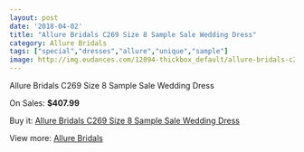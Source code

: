 ```yaml
---
layout: post
date: '2018-04-02'
title: "Allure Bridals C269 Size 8 Sample Sale Wedding Dress"
category: Allure Bridals
tags: ["special","dresses","allure","unique","sample"]
image: http://img.eudances.com/12094-thickbox_default/allure-bridals-c269-size-8-sample-sale-wedding-dress.jpg
---
```

Allure Bridals C269 Size 8 Sample Sale Wedding Dress

On Sales: **$407.99**
<a href="https://www.eudances.com/en/allure-bridals/3776-allure-bridals-c269-size-8-sample-sale-wedding-dress.html"><amp-img layout="responsive" width="600" height="600" src="//img.eudances.com/12094-thickbox_default/allure-bridals-c269-size-8-sample-sale-wedding-dress.jpg" alt="Allure Bridals C269 Size 8 Sample Sale Wedding Dress 0" /></a>
<a href="https://www.eudances.com/en/allure-bridals/3776-allure-bridals-c269-size-8-sample-sale-wedding-dress.html"><amp-img layout="responsive" width="600" height="600" src="//img.eudances.com/12098-thickbox_default/allure-bridals-c269-size-8-sample-sale-wedding-dress.jpg" alt="Allure Bridals C269 Size 8 Sample Sale Wedding Dress 1" /></a>
<a href="https://www.eudances.com/en/allure-bridals/3776-allure-bridals-c269-size-8-sample-sale-wedding-dress.html"><amp-img layout="responsive" width="600" height="600" src="//img.eudances.com/12097-thickbox_default/allure-bridals-c269-size-8-sample-sale-wedding-dress.jpg" alt="Allure Bridals C269 Size 8 Sample Sale Wedding Dress 2" /></a>
<a href="https://www.eudances.com/en/allure-bridals/3776-allure-bridals-c269-size-8-sample-sale-wedding-dress.html"><amp-img layout="responsive" width="600" height="600" src="//img.eudances.com/12096-thickbox_default/allure-bridals-c269-size-8-sample-sale-wedding-dress.jpg" alt="Allure Bridals C269 Size 8 Sample Sale Wedding Dress 3" /></a>
<a href="https://www.eudances.com/en/allure-bridals/3776-allure-bridals-c269-size-8-sample-sale-wedding-dress.html"><amp-img layout="responsive" width="600" height="600" src="//img.eudances.com/12095-thickbox_default/allure-bridals-c269-size-8-sample-sale-wedding-dress.jpg" alt="Allure Bridals C269 Size 8 Sample Sale Wedding Dress 4" /></a>

Buy it: [Allure Bridals C269 Size 8 Sample Sale Wedding Dress](https://www.eudances.com/en/allure-bridals/3776-allure-bridals-c269-size-8-sample-sale-wedding-dress.html "Allure Bridals C269 Size 8 Sample Sale Wedding Dress")

View more: [Allure Bridals](https://www.eudances.com/en/2-allure-bridals "Allure Bridals")